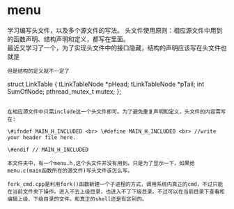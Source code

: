 # menu
学习编写头文件，以及多个源文件的写法。
头文件使用原则：相应源文件中用到的函数声明、结构声明和定义，都写在里面。       
最近又学习了一个，为了实现头文件中的接口隐藏，结构的声明应该写在头文件也就是
```typedef struct LinkTable tLinkTable;''' 
但是结构的定义就不一定了
```
struct LinkTable
{
    tLinkTableNode *pHead;
    tLinkTableNode *pTail;
    int            SumOfNode;
    pthread_mutex_t mutex;
};
```      

在相应源文件中只需include这一个头文件即可。为了避免重复声明和定义，头文件的内容需写在:

\#ifndef MAIN_H_INCLUDED <br> \#define MAIN_H_INCLUDED <br> //write your header file here.

\#endif // MAIN_H_INCLUDED

本文件夹中，有一个menu.h,这个头文件并没有用到，只是为了显示一下，如果给menu.c(main函数所在的源文件)写头文件该怎么写。

fork_cmd.cpp是利用fork()函数新建一个子进程的方式，调用系统内真正的cmd，不过只能在当前文件夹下操作。进入不去上级目录，也进入不了下级目录。不过可以在当前目录下查看和编辑上级、下级目录的文件。和真正的shell还是有区别的。
